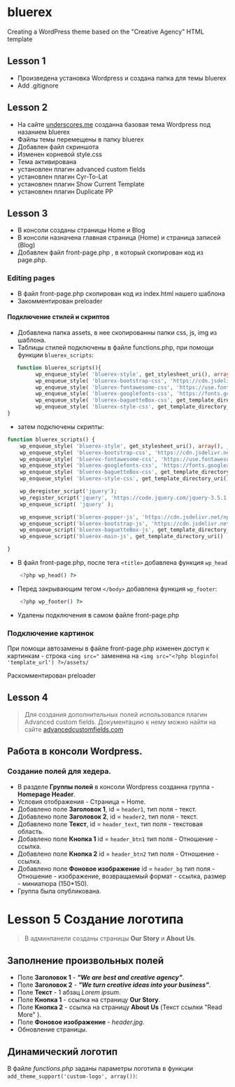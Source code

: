 # bluerex
Creating a WordPress theme based on the "Creative Agency" HTML template
## Lesson 1
- Произведена установка Wordpress и создана папка для темы bluerex
- Add .gitignore

## Lesson 2

- На сайте [underscores.me](https://underscores.me/) созданна базовая тема Wordpress под назанием  bluerex
- Файлы темы перемещены в папку bluerex
- Добавлен файл скриншота
- Изменен корневой style.css
- Тема активирована
- установлен плагин advanced custom fields
- установлен плагин Cyr-To-Lat
- установлен плагин Show Current Template
- установлен плагин Duplicate PP

## Lesson 3
- В консоли созданы страницы Home и Blog
- В консоли назначена главная страница (Home) и страница записей (Blog)
- Добавлен файл front-page.php , в который скопирован код из page.php.
### Editing pages
- В файл front-page.php скопирован код из index.html нашего шаблона
- Закомментирован preloader
#### Подключение стилей и скриптов
 - Добавлена папка assets, в нее скопированны папки css, js, img из шаблона.
 - Таблицы стилей подключены в файле functions.php, при помощи функции `bluerex_scripts`:
 
 ```php
    function bluerex_scripts(){
          wp_enqueue_style( 'bluerex-style', get_stylesheet_uri(), array(), _S_VERSION );
          wp_enqueue_style( 'bluerex-bootstrap-css', 'https://cdn.jsdelivr.net/npm/bootstrap@4.5.3/dist/css/bootstrap.min.css');
          wp_enqueue_style( 'bluerex-fontawesome-css', 'https://use.fontawesome.com/releases/v5.7.0/css/all.css');
          wp_enqueue_style( 'bluerex-googlefonts-css', 'https://fonts.googleapis.com/css2?family=Montserrat:ital,wght@0,100;0,200;0,300;0,400;0,500;0,600;0,700;0,800;0,900;1,100;1,200;1,300;1,400;1,500;1,600;1,700;1,800;1,900&family=Poppins:ital,wght@0,100;0,200;0,300;0,400;0,500;0,600;0,700;0,800;0,900;1,100;1,200;1,300;1,500;1,600;1,700;1,800;1,900&display=swap' );
          wp_enqueue_style( 'bluerex-baguetteBox-css', get_template_directory_uri() . '/assets/css/baguetteBox.css' );
          wp_enqueue_style( 'bluerex-style-css', get_template_directory_uri() . '/assets/css/style.css' );
}
 
 ```
- затем подключены скрипты:
```php
function bluerex_scripts() {
    wp_enqueue_style( 'bluerex-style', get_stylesheet_uri(), array(), _S_VERSION );
    wp_enqueue_style( 'bluerex-bootstrap-css', 'https://cdn.jsdelivr.net/npm/bootstrap@4.5.3/dist/css/bootstrap.min.css');
    wp_enqueue_style( 'bluerex-fontawesome-css', 'https://use.fontawesome.com/releases/v5.7.0/css/all.css');
    wp_enqueue_style( 'bluerex-googlefonts-css', 'https://fonts.googleapis.com/css2?family=Montserrat:ital,wght@0,100;0,200;0,300;0,400;0,500;0,600;0,700;0,800;0,900;1,100;1,200;1,300;1,400;1,500;1,600;1,700;1,800;1,900&family=Poppins:ital,wght@0,100;0,200;0,300;0,400;0,500;0,600;0,700;0,800;0,900;1,100;1,200;1,300;1,500;1,600;1,700;1,800;1,900&display=swap' );
    wp_enqueue_style( 'bluerex-baguetteBox-css', get_template_directory_uri() . '/assets/css/baguetteBox.css' );
    wp_enqueue_style( 'bluerex-style-css', get_template_directory_uri() . '/assets/css/style.css' );

    wp_deregister_script('jquery');
    wp_register_script('jquery', 'https://code.jquery.com/jquery-3.5.1.js');
    wp_enqueue_script( 'jquery' );

    wp_enqueue_script('bluerex-popper-js', 'https://cdn.jsdelivr.net/npm/popper.js@1.16.1/dist/umd/popper.min.js', array(), '', true);
    wp_enqueue_script('bluerex-bootstrap-js', 'https://cdn.jsdelivr.net/npm/bootstrap@4.5.3/dist/js/bootstrap.min.js', array(), '', true);
    wp_enqueue_script('bluerex-baguetteBox-js', get_template_directory_uri() . '/assets/js/baguetteBox.js', array(), '', true);
    wp_enqueue_script('bluerex-main-js', get_template_directory_uri() . '/assets/js/main.js', array(), '', true);

}
```
- В файл front-page.php, после тега `<title>` добавлена функция `wp_head`
```php
    <?php wp_head() ?>
```
- Перед закрывающим тегом `</body>` добавлена функция `wp_footer`:
```php
    <?php wp_footer() ?>
```
- Удалены подключения в самом файле front-page.php

### Подключение картинок
При помощи автозамены в файле front-page.php изменен доступ к картинкам - строка `<img src="` заменена на `<img src="<?php bloginfo( 'template_url') ?>/assets/`

Раскомментирован preloader

## Lesson 4


> Для создания дополнительных полей использовался плагин Advanced custom fields. Документацию к нему можно найти на сайте [advancedcustomfields.com](https://www.advancedcustomfields.com/)

## Работа в консоли Wordpress.
### Создание полей для хедера.
- В разделе **Группы полей** в консоли Wordpress созданна группа - **Homepage Header**.
- Условия отображения - Страница = Home.
- Добавлено поле **Заголовок 1**, id = `header1`, тип поля - текст.
- Добавлено поле **Заголовок 2**, id = `header2`, тип поля - текст.
- Добавлено поле **Текст**, id = `header_text`, тип поля - текстовая область.
- Добавлено поле **Кнопка 1** id = `header_btn1` тип поля - Отношение - ссылка.
- Добавлено поле **Кнопка 2** id = `header_btn2` тип поля - Отношение - ссылка.
- Добавлено поле **Фоновое изображение** id = `header_bg` тип поля - Отношение - изображение, возвращаемый формат - ссылка, размер - миниатюра (150*150).
- Группа была опубликована.

# Lesson 5 Создание логотипа
>В админпанели созданы страницы **Our Story** и **About Us**.
## Заполнение произвольных полей
- Поле **Заголовок 1** - ***"We are best and creative agency"***.
- Поле **Заголовок 2** - ***"We turn creative ideas into your business"***.
- Поле **Текст** - 1 абзац *Lorem ipsum*.
- Поле **Кнопка 1** - ссылка на страницу **Our Story**.
- Поле **Кнопка 2** - ссылка на страницу **About Us** (Текст ссылки "Read More" ).
- Поле **Фоновое изображение** - *header.jpg*.
- Обновление страницы.

## Динамический логотип

В файле *functions.php* заданы параметры логотипа в функции `add_theme_support('custom-logo', array())`:

```php

```




